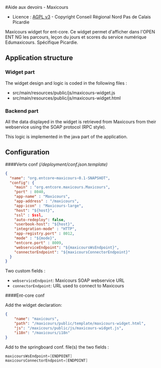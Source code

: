 #Aide aux devoirs - Maxicours

* Licence : [AGPL v3](http://www.gnu.org/licenses/agpl.txt) - Copyright Conseil Régional Nord Pas de Calais Picardie

Maxicours widget for ent-core.
Ce widget permet d'afficher dans l'OPEN ENT NG les parcours, leçon du jours et scores du service numérique Edumaxicours.
Spécifique Picardie.

## Application structure

### Widget part

The widget design and logic is coded in the following files :
- src/main/resources/public/js/maxicours-widget.js
- src/main/resources/public/js/maxicours-widget.html

### Backend part

All the data displayed in the widget is retrieved from Maxicours from their webservice using the SOAP protocol (RPC style).

This logic is implemented in the java part of the application.

## Configuration

####Vertx conf *(/deployment/conf.json.template)*

```json
{
  "name": "org.entcore~maxicours~0.1-SNAPSHOT",
  "config": {
    "main" : "org.entcore.maxicours.Maxicours",
    "port" : 8040,
    "app-name" : "Maxicours",
    "app-address" : "/maxicours",
    "app-icon" : "Maxicours-large",
    "host": "${host}",
    "ssl" : $ssl,
    "auto-redeploy": false,
    "userbook-host": "${host}",
    "integration-mode" : "HTTP",
    "app-registry.port" : 8012,
    "mode" : "${mode}",
    "entcore.port" : 8009,
    "webserviceEndpoint": "${maxicoursWsEndpoint}",
    "connectorEndpoint": "${maxicoursConnectorEndpoint}"
  }
}
```
Two custom fields :
- `webserviceEndpoint`: Maxicours SOAP webservice URL
- `connectorEndpoint`: URL used to connect to Maxicours

####Ent-core conf

Add the widget declaration:

```json
{
    "name": "maxicours",
    "path": "/maxicours/public/template/maxicours-widget.html",
    "js": "/maxicours/public/js/maxicours-widget.js",
    "i18n": "/maxicours/i18n"
}
```

Add to the springboard conf. file(s) the two fields :

```groovy
maxicoursWsEndpoint=[ENDPOINT]
maxicoursConnectorEndpoint=[ENDPOINT]
```
